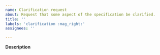 ```yaml
---
name: Clarification request
about: Request that some aspect of the specification be clarified.
title: ''
labels: 'clarification :mag_right:'
assignees: ''

---
```


**Description**

<!-- please describe the requested clarification here -->
